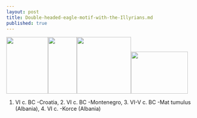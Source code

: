```yaml
---
layout: post
title: Double-headed-eagle-motif-with-the-Illyrians.md
published: true
---
```







<a href="https://iem5.files.wordpress.com/2017/05/vi-c-bc-croatia1.png"><img class="alignnone size-thumbnail wp-image-286" src="https://iem5.files.wordpress.com/2017/05/vi-c-bc-croatia1.png?w=110" alt="" width="110" height="150" /></a><a href="https://iem5.files.wordpress.com/2017/05/vi-c-bc-montenegro.png"><img class="alignnone size-thumbnail wp-image-287" src="https://iem5.files.wordpress.com/2017/05/vi-c-bc-montenegro.png?w=76" alt="" width="76" height="150" /></a><a href="https://iem5.files.wordpress.com/2017/05/vi-v-c-bc-mat-tumulus-e1495237180712.png"><img class="alignnone size-thumbnail wp-image-288" src="https://iem5.files.wordpress.com/2017/05/vi-v-c-bc-mat-tumulus-e1495237180712.png?w=143" alt="" width="143" height="150" /></a><a href="https://iem5.files.wordpress.com/2017/05/vi-c-korce1-e1495237363691.jpg"><img class="alignnone size-thumbnail wp-image-289" src="https://iem5.files.wordpress.com/2017/05/vi-c-korce1-e1495237363691.jpg?w=150" alt="" width="150" height="111" /></a>

1. VI c. BC -Croatia, 2. VI c. BC -Montenegro, 3. VI-V c. BC -Mat tumulus (Albania), 4. VI c. -Korce (Albania)
